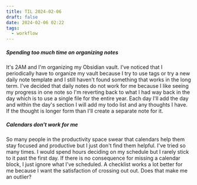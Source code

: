 ```yaml
---
title: TIL 2024-02-06
draft: false
date: 2024-02-06 02:22
tags:
  - workflow
---
```

##### Spending too much time on organizing notes
It's 2AM and I'm organizing my Obsidian vault. I've noticed that I periodically have to organize my vault because I try to use tags or try a new daily note template and I still haven't found something that works in the long term. I've decided that daily notes do not work for me because I like seeing my progress in one note so I'm reverting back to what I had way back in the day which is to use a single file for the entire year. Each day I'll add the day and within the day's section I will add my todo list and any thoughts I have. If the thought is longer form than I'll create a separate note for it.

##### Calendars don't work for me
So many people in the productivity space swear that calendars help them stay focused and productive but I just don't find them helpful. I've tried so many times. I would spend hours deciding on my schedule but I rarely stick to it past the first day. If there is no consequence for missing a calendar block, I just ignore what I've scheduled. A checklist works a lot better for me because I want the satisfaction of crossing out out. Does that make me an outlier?



